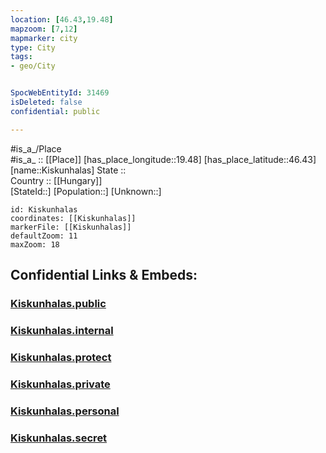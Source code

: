 ```yaml
---
location: [46.43,19.48] 
mapzoom: [7,12] 
mapmarker: city 
type: City
tags:
- geo/City


SpocWebEntityId: 31469
isDeleted: false
confidential: public

---
```

#is_a_/Place  
#is_a_ :: [[Place]] 
[has_place_longitude::19.48] 
[has_place_latitude::46.43] 
[name::Kiskunhalas] 
State ::  
Country :: [[Hungary]]  
[StateId::] 
[Population::] 
[Unknown::] 


```leaflet
id: Kiskunhalas
coordinates: [[Kiskunhalas]] 
markerFile: [[Kiskunhalas]] 
defaultZoom: 11 
maxZoom: 18
```


## Confidential Links & Embeds: 

### [Kiskunhalas.public](/_public/\Earth\Continent\Europe\Europe~East\Hungary\Counties~Hungary\Bács-Kiskun\CityKiskunhalas.public.md) 

### [Kiskunhalas.internal](/_internal/\Earth\Continent\Europe\Europe~East\Hungary\Counties~Hungary\Bács-Kiskun\CityKiskunhalas.internal.md) 

### [Kiskunhalas.protect](/_protect/\Earth\Continent\Europe\Europe~East\Hungary\Counties~Hungary\Bács-Kiskun\CityKiskunhalas.protect.md) 

### [Kiskunhalas.private](/_private/\Earth\Continent\Europe\Europe~East\Hungary\Counties~Hungary\Bács-Kiskun\CityKiskunhalas.private.md) 

### [Kiskunhalas.personal](/_personal/\Earth\Continent\Europe\Europe~East\Hungary\Counties~Hungary\Bács-Kiskun\CityKiskunhalas.personal.md) 

### [Kiskunhalas.secret](/_secret/\Earth\Continent\Europe\Europe~East\Hungary\Counties~Hungary\Bács-Kiskun\CityKiskunhalas.secret.md)

